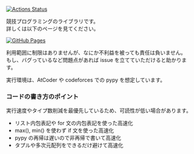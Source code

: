 [![Actions Status](https://github.com/yu-0811/competitive-programming-library/workflows/verify/badge.svg)](https://github.com/yu-0811/competitive-programming-library/actions) 

競技プログラミングのライブラリです。   
詳しくは以下のページを見てください。  

[![GitHub Pages](https://img.shields.io/static/v1?label=GitHub+Pages&message=+&color=brightgreen&logo=github)](https://yu-0811.github.io/competitive-programming-library/) 

利用範囲に制限はありませんが、なにか不利益を被っても責任は負いません。  
もし、バグっているなど問題点があれば issue を立てていただけると助かります。

実行環境は、AtCoder や codeforces での pypy を想定しています。  

### コードの書き方のポイント
実行速度やタイプ数削減を最優先しているため、可読性が低い場合があります。

* リスト内包表記や for 文の内包表記を使った高速化
* max(), min() を使わず if 文を使った高速化
* pypy の再帰は遅いので非再帰で書いて高速化
* タプルや多次元配列をできるだけ避けて高速化
